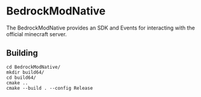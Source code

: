 # BedrockModNative

The BedrockModNative provides an SDK and Events for interacting with the official minecraft server.

## Building

```
cd BedrockModNative/
mkdir build64/
cd build64/
cmake ..
cmake --build . --config Release
```

